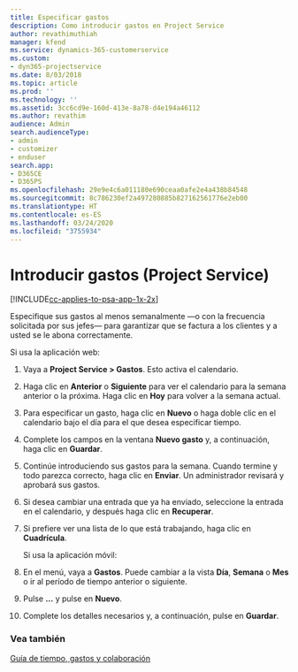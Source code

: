 ```yaml
---
title: Especificar gastos
description: Como introducir gastos en Project Service
author: revathimuthiah
manager: kfend
ms.service: dynamics-365-customerservice
ms.custom:
- dyn365-projectservice
ms.date: 8/03/2018
ms.topic: article
ms.prod: ''
ms.technology: ''
ms.assetid: 3cc6cd9e-160d-413e-8a78-d4e194a46112
ms.author: revathim
audience: Admin
search.audienceType:
- admin
- customizer
- enduser
search.app:
- D365CE
- D365PS
ms.openlocfilehash: 29e9e4c6a011180e690ceaa0afe2e4a438b84548
ms.sourcegitcommit: 8c786230ef2a497280885b827162561776e2eb00
ms.translationtype: HT
ms.contentlocale: es-ES
ms.lasthandoff: 03/24/2020
ms.locfileid: "3755934"
---
```

# <a name="enter-expenses-project-service"></a>Introducir gastos (Project Service)

[!INCLUDE[cc-applies-to-psa-app-1x-2x](../includes/cc-applies-to-psa-app-1x-2x.md)]

Especifique sus gastos al menos semanalmente —o con la frecuencia solicitada por sus jefes— para garantizar que se factura a los clientes y a usted se le abona correctamente.  
  
 Si usa la aplicación web:  
  
1. Vaya a **Project Service > Gastos**. Esto activa el calendario.  
  
2. Haga clic en **Anterior** o **Siguiente** para ver el calendario para la semana anterior o la próxima. Haga clic en **Hoy** para volver a la semana actual.  
  
3. Para especificar un gasto, haga clic en **Nuevo** o haga doble clic en el calendario bajo el día para el que desea especificar tiempo.  
  
4. Complete los campos en la ventana **Nuevo gasto** y, a continuación, haga clic en **Guardar**.  
  
5. Continúe introduciendo sus gastos para la semana. Cuando termine y todo parezca correcto, haga clic en **Enviar**. Un administrador revisará y aprobará sus gastos.  
  
6. Si desea cambiar una entrada que ya ha enviado, seleccione la entrada en el calendario, y después haga clic en **Recuperar**.  
  
7. Si prefiere ver una lista de lo que está trabajando, haga clic en **Cuadrícula**.  
  
   Si usa la aplicación móvil:  
  
8. En el menú, vaya a **Gastos**.     Puede cambiar a la vista **Día**, **Semana** o **Mes** o ir al período de tiempo anterior o siguiente.  
  
9. Pulse **...** y pulse en **Nuevo**.  
  
10. Complete los detalles necesarios y, a continuación, pulse en **Guardar**.  
  
### <a name="see-also"></a>Vea también  
 [Guía de tiempo, gastos y colaboración](../project-service/time-expense-collaboration-guide.md)
